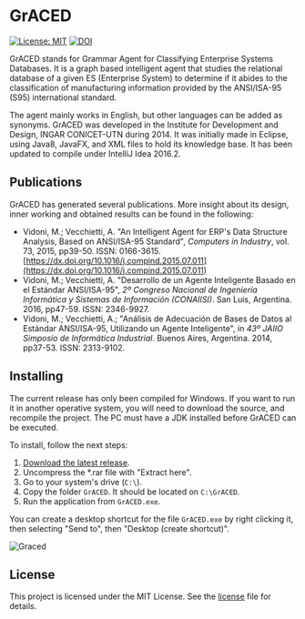 # GrACED

[![License: MIT](https://img.shields.io/badge/License-MIT-yellow.svg)](https://opensource.org/licenses/MIT) [![DOI](https://zenodo.org/badge/155585881.svg)](https://zenodo.org/badge/latestdoi/155585881)

GrACED stands for Grammar Agent for Classifying Enterprise Systems Databases. It is a graph based intelligent agent that studies the relational database of a given ES (Enterprise System) to determine if it abides to the classification of manufacturing information provided by the ANSI/ISA-95 (S95) international standard.

The agent mainly works in English, but other languages can be added as synonyms. GrACED was developed in the Institute for Development and Design, INGAR CONICET-UTN during 2014. It was initially made in Eclipse, using Java8, JavaFX, and XML files to hold its knowledge base. It has been updated to compile under IntelliJ Idea 2016.2.



## Publications
GrACED has generated several publications. More insight about its design, inner working and obtained results can be found in the following:

- Vidoni, M.; Vecchietti, A. "An Intelligent Agent for ERP's Data Structure Analysis, Based on ANSI/ISA-95 Standard",
 _Computers in Industry_, vol. 73, 2015, pp39-50. ISSN: 0166-3615. [https://dx.doi.org/10.1016/j.compind.2015.07.011](https://dx.doi.org/10.1016/j.compind.2015.07.011)
- Vidoni, M.; Vecchietti, A. "Desarrollo de un Agente Inteligente Basado en el Estándar ANSI/ISA-95", _2º Congreso 
Nacional de Ingeniería Informática y Sistemas de Información (CONAIISI)_. San Luis, Argentina. 2016, pp47-59. ISSN: 
2346-9927.
- Vidoni, M.; Vecchietti, A.; "Análisis de Adecuación de Bases de Datos al Estándar ANSI/ISA-95, Utilizando un Agente
 Inteligente", in _43º JAIIO Simposio de Informática Industrial_. Buenos Aires, Argentina. 2014, pp37-53. ISSN: 
 2313-9102. 


## Installing
The current release has only been compiled for Windows. If you want to run it in another operative system, you will 
need to download the source, and recompile the project. The PC must have a JDK installed before GrACED can be executed.

To install, follow the next steps:

1. [Download the latest release]().
2. Uncompress the *.rar file with "Extract here".
3. Go to your system's drive (`C:\`).
1. Copy the folder `GrACED`. It should be located on `C:\GrACED`.
1. Run the application from `GrACED.exe`.

You can create a desktop shortcut for the file `GrACED.exe` by right clicking it, then selecting "Send to", then 
"Desktop (create shortcut)".

![Graced](https://preview.ibb.co/jUrATL/Graced.png)


## License
This project is licensed under the MIT License. See the [license](License) file for details.
